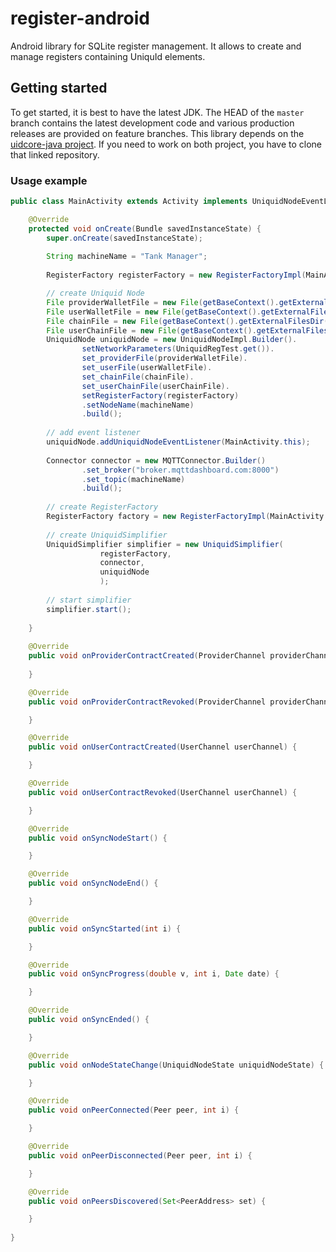# register-android
Android library for SQLite register management.
It allows to create and manage registers containing UniquId elements.

## Getting started
To get started, it is best to have the latest JDK. 
The HEAD of the `master` branch contains the latest development code and various production releases 
are provided on feature branches.
This library depends on the [uidcore-java project](https://github.com/uniquid/uidcore-java.git). If you need 
to work on both project, you have to clone that linked repository.

### Usage example
```java
public class MainActivity extends Activity implements UniquidNodeEventListener {

    @Override
    protected void onCreate(Bundle savedInstanceState) {
        super.onCreate(savedInstanceState);
        
        String machineName = "Tank Manager";
        
        RegisterFactory registerFactory = new RegisterFactoryImpl(MainActivity.this);

        // create Uniquid Node
        File providerWalletFile = new File(getBaseContext().getExternalFilesDir(null), "/provider.wallet");
        File userWalletFile = new File(getBaseContext().getExternalFilesDir(null), "/user.wallet");
        File chainFile = new File(getBaseContext().getExternalFilesDir(null), "/chain.spvchain");
        File userChainFile = new File(getBaseContext().getExternalFilesDir(null), "/userChain.spvchain");
        UniquidNode uniquidNode = new UniquidNodeImpl.Builder().
                setNetworkParameters(UniquidRegTest.get()).
                set_providerFile(providerWalletFile).
                set_userFile(userWalletFile).
                set_chainFile(chainFile).
                set_userChainFile(userChainFile).
                setRegisterFactory(registerFactory)
                .setNodeName(machineName)
                .build();
    
        // add event listener
        uniquidNode.addUniquidNodeEventListener(MainActivity.this);
    
        Connector connector = new MQTTConnector.Builder()
                .set_broker("broker.mqttdashboard.com:8000")
                .set_topic(machineName)
                .build();
    
        // create RegisterFactory
        RegisterFactory factory = new RegisterFactoryImpl(MainActivity.this, 5);
        
        // create UniquidSimplifier
        UniquidSimplifier simplifier = new UniquidSimplifier(
                    registerFactory,
                    connector,
                    uniquidNode
                    );
                    
        // start simplifier
        simplifier.start();
                
    }
    
    @Override
    public void onProviderContractCreated(ProviderChannel providerChannel) {
        
    }

    @Override
    public void onProviderContractRevoked(ProviderChannel providerChannel) {

    }

    @Override
    public void onUserContractCreated(UserChannel userChannel) {

    }

    @Override
    public void onUserContractRevoked(UserChannel userChannel) {

    }

    @Override
    public void onSyncNodeStart() {

    }

    @Override
    public void onSyncNodeEnd() {

    }

    @Override
    public void onSyncStarted(int i) {

    }

    @Override
    public void onSyncProgress(double v, int i, Date date) {

    }

    @Override
    public void onSyncEnded() {

    }

    @Override
    public void onNodeStateChange(UniquidNodeState uniquidNodeState) {

    }

    @Override
    public void onPeerConnected(Peer peer, int i) {

    }

    @Override
    public void onPeerDisconnected(Peer peer, int i) {

    }

    @Override
    public void onPeersDiscovered(Set<PeerAddress> set) {

    }
        
}

```